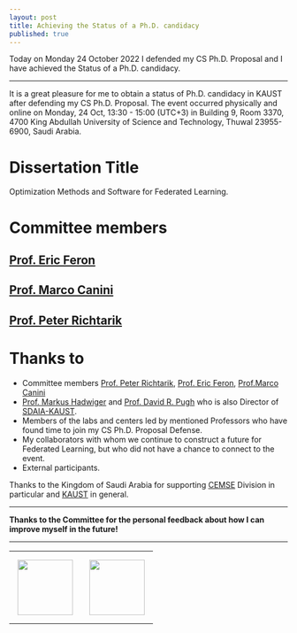 ```yaml
---
layout: post
title: Achieving the Status of a Ph.D. candidacy
published: true
---
```


Today on Monday 24 October 2022 I defended my CS Ph.D. Proposal and I have achieved the Status of a Ph.D. candidacy.

---

It is a great pleasure for me to obtain a status of Ph.D. candidacy in KAUST after defending my CS Ph.D. Proposal. The event occurred physically and online on Monday, 24 Oct, 13:30 - 15:00 (UTC+3) in Building 9, Room 3370, 4700 King Abdullah University of Science and Technology, Thuwal 23955-6900, Saudi Arabia.

# Dissertation Title
Optimization Methods and Software for Federated Learning.

# Committee members
## [Prof. Eric Feron](https://cemse.kaust.edu.sa/risclab)
## [Prof. Marco Canini](https://mcanini.github.io/)
## [Prof. Peter Richtarik](https://richtarik.org/)

# Thanks to
* Committee members [Prof. Peter Richtarik](https://richtarik.org/), [Prof. Eric Feron](https://cemse.kaust.edu.sa/risclab), [Prof.Marco Canini](https://mcanini.github.io/)
* [Prof. Markus Hadwiger](https://vccvisualization.org/people/hadwiger/) and [Prof. David R. Pugh](https://www.linkedin.com/in/davidrpugh/?originalSubdomain=sa) who is also Director of [SDAIA-KAUST](https://cemse.kaust.edu.sa/ai/news/sdaia-kaust-sign-mou-develop-ai-research-and-innovation-saudi-arabia).
* Members of the labs and centers led by mentioned Professors who have found time to join my CS Ph.D. Proposal Defense.
* My collaborators with whom we continue to construct a future for Federated Learning, but who did not have a chance to connect to the event.
* External participants.

Thanks to the Kingdom of Saudi Arabia for supporting [CEMSE](https://cemse.kaust.edu.sa/) Division in particular and [KAUST](https://www.kaust.edu.sa/en) in general.

----

**Thanks to the Committee for the personal feedback about how I can improve myself in the future!**
  
---
<center>
<table style="text-align:center;">
<tr>
<td style="padding:15px;text-align:center;vertical-align:middle;"> <img height="100px" src="https://burlachenkok.github.io/materials/SDAIA-Logo-2.svg"/> </td> 
<td style="padding:15px;text-align:center;vertical-align:middle;"> <img height="100px" src="https://burlachenkok.github.io/materials/KAUST-logo.svg"/> </td> 
</tr>
</table>
</center>
